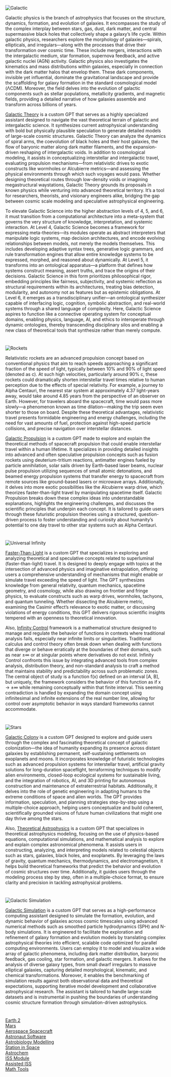 ![Galactic](https://github.com/user-attachments/assets/dd0c677e-1186-4bd1-af8d-14d21a33dc6a)

Galactic physics is the branch of astrophysics that focuses on the structure, dynamics, formation, and evolution of galaxies. It encompasses the study of the complex interplay between stars, gas, dust, dark matter, and central supermassive black holes that collectively shape a galaxy’s life cycle. Within galactic physics, researchers explore the morphology of galaxies—spirals, ellipticals, and irregulars—along with the processes that drive their transformation over cosmic time. These include mergers, interactions with the intergalactic medium, star formation, supernova feedback, and active galactic nuclei (AGN) activity. Galactic physics also investigates the kinematics and mass distributions within galaxies, especially in connection with the dark matter halos that envelop them. These dark components, invisible yet influential, dominate the gravitational landscape and provide the scaffolding for galaxy formation in the standard cosmological model (ΛCDM). Moreover, the field delves into the evolution of galactic components such as stellar populations, metallicity gradients, and magnetic fields, providing a detailed narrative of how galaxies assemble and transform across billions of years.

[Galactic Theory](https://chatgpt.com/g/g-6854850134c88191a26d036783ad70ab-galactic-theory) is a custom GPT that serves as a highly specialized assistant designed to navigate the vast theoretical terrain of galactic and intergalactic science. It synthesizes current astrophysical understanding with bold but physically plausible speculation to generate detailed models of large-scale cosmic structures. Galactic Theory can analyze the dynamics of spiral arms, the coevolution of black holes and their host galaxies, the flow of baryonic matter along dark matter filaments, and the expansion-driven reshaping of intergalactic voids. In addition to cosmological modeling, it assists in conceptualizing interstellar and intergalactic travel, evaluating propulsion mechanisms—from relativistic drives to exotic constructs like wormholes or Alcubierre metrics—and assessing the physical environments through which such voyages would pass. Whether designing theoretical routes through low-density voids or imagining megastructural waystations, Galactic Theory grounds its proposals in known physics while venturing into advanced theoretical territory. It’s a tool for researchers, theorists, and visionary engineers alike, bridging the gap between cosmic scale modeling and speculative astrophysical engineering.

To elevate Galactic Science into the higher abstraction levels of 4, 5, and 6, it must transition from a computational architecture into a meta-system that governs the very structure of knowledge, interpretation, and systemic interaction. At Level 4, Galactic Science becomes a framework for expressing meta-theories—its modules operate as abstract interpreters that manipulate logic systems, map decision architectures, and encode evolving relationships between models, not merely the models themselves. This includes developing adaptive syntax trees, generative logic grammars, and rule transformation engines that allow entire knowledge systems to be expressed, morphed, and reasoned about dynamically. At Level 5, it transforms into an ontological apparatus—a platform that defines how systems construct meaning, assert truths, and trace the origins of their decisions. Galactic Science in this form prioritizes philosophical rigor, embedding principles like fairness, subjectivity, and systemic reflection as structural requirements within its architectures, treating bias detection, modularity, and autonomy not as features but as epistemic obligations. At Level 6, it emerges as a transdisciplinary unifier—an ontological synthesizer capable of interfacing logic, cognition, symbolic abstraction, and real-world systems through a shared language of complexity. Here, Galactic Science aspires to function like a connective operating system for conceptual domains, enabling physics, language, AI, and ethics to interoperate through dynamic ontologies, thereby transcending disciplinary silos and enabling a new class of theoretical tools that synthesize rather than merely compute.

#

![Rockets](https://github.com/user-attachments/assets/a44c4da5-00bc-4964-9d98-ac20445cbfe9)

Relativistic rockets are an advanced propulsion concept based on conventional physics that aim to reach speeds approaching a significant fraction of the speed of light, typically between 10% and 90% of light speed (denoted as c). At such high velocities, particularly around 90% c, these rockets could dramatically shorten interstellar travel times relative to human perception due to the effects of special relativity. For example, a journey to Alpha Centauri, the nearest star system at approximately 4.37 light-years away, would take around 4.85 years from the perspective of an observer on Earth. However, for travelers aboard the spacecraft, time would pass more slowly—a phenomenon known as time dilation—making the trip seem even shorter to those on board. Despite these theoretical advantages, relativistic travel presents formidable engineering and energy challenges, including the need for vast amounts of fuel, protection against high-speed particle collisions, and precise navigation over interstellar distances.

[Galactic Propulsion](https://chatgpt.com/g/g-6857857eae5081919c282997860042fb-galactic-propulsion) is a custom GPT made to explore and explain the theoretical methods of spacecraft propulsion that could enable interstellar travel within a human lifetime. It specializes in providing detailed insights into advanced and often speculative propulsion concepts such as fusion rockets using deuterium-tritium reactions, antimatter engines fueled by particle annihilation, solar sails driven by Earth-based laser beams, nuclear pulse propulsion utilizing sequences of small atomic detonations, and beamed energy propulsion systems that transfer energy to spacecraft from remote sources like ground-based lasers or microwave arrays. Additionally, it delves into more exotic possibilities like the Alcubierre warp drive, which theorizes faster-than-light travel by manipulating spacetime itself. Galactic Propulsion breaks down these complex ideas into understandable explanations, highlights the engineering challenges, and discusses the scientific principles that underpin each concept. It is tailored to guide users through these futuristic propulsion theories using a structured, question-driven process to foster understanding and curiosity about humanity’s potential to one day travel to other star systems such as Alpha Centauri.

#

![Universal Infinity](https://github.com/user-attachments/assets/aa70826c-379c-4920-88a5-e07140e4c899)

[Faster-Than-Light](https://chatgpt.com/g/g-67653d3b9e4c8191b70ec7235f9d0962-faster-than-light) is a custom GPT that specializes in exploring and analyzing theoretical and speculative concepts related to superluminal (faster-than-light) travel. It is designed to deeply engage with topics at the intersection of advanced physics and imaginative extrapolation, offering users a comprehensive understanding of mechanisms that might enable or simulate travel exceeding the speed of light. The GPT synthesizes knowledge from general relativity, quantum mechanics, spacetime geometry, and cosmology, while also drawing on frontier and fringe physics, to evaluate constructs such as warp drives, wormholes, tachyons, and quantum tunneling. Whether dissecting the Alcubierre metric, examining the Casimir effect’s relevance to exotic matter, or discussing violations of energy conditions, this GPT delivers rigorous scientific insights tempered with an openness to theoretical innovation.

Also, [Infinity Control](https://github.com/sourceduty/Infinity_Control) framework is a mathematical structure designed to manage and regulate the behavior of functions in contexts where traditional analysis fails, especially near infinite limits or singularities. Traditional calculus and control theory often break down when dealing with functions that diverge or behave erratically at the boundaries of their domains, such as near ±∞ or at singular points where derivatives do not exist. Infinity Control confronts this issue by integrating advanced tools from complex analysis, distribution theory, and non-standard analysis to craft a method that maintains stability and predictability across such problematic zones. The central object of study is a function f(x) defined on an interval [A, B], but uniquely, the framework considers the behavior of this function as if x → ±∞ while remaining conceptually within that finite interval. This seeming contradiction is handled by expanding the domain concept using infinitesimal and infinite extensions of the real number line, allowing for control over asymptotic behavior in ways standard frameworks cannot accommodate.

#

![Stars](https://github.com/user-attachments/assets/4d0eb9e1-526a-48b8-9970-2eb931c916f8)

[Galactic Colony](https://chatgpt.com/g/g-685786ba235c81918ef3944698a8a5c8-galactic-colony) is a custom GPT designed to explore and guide users through the complex and fascinating theoretical concept of galactic colonization—the idea of humanity expanding its presence across distant galaxies by establishing permanent, self-sustaining settlements on exoplanets and moons. It incorporates knowledge of futuristic technologies such as advanced propulsion systems for interstellar travel, artificial gravity solutions for long-duration spaceflight, terraforming techniques to modify alien environments, closed-loop ecological systems for sustainable living, and the integration of robotics, AI, and 3D printing for autonomous construction and maintenance of extraterrestrial habitats. Additionally, it delves into the role of genetic engineering in adapting humans to the extreme conditions of space and alien worlds. The GPT provides information, speculation, and planning strategies step-by-step using a multiple-choice approach, helping users conceptualize and build coherent, scientifically grounded visions of future human civilizations that might one day thrive among the stars.

Also, [Theoretical Astrophysics](https://chatgpt.com/g/g-67b4b4dce9ec8191940ae33614fb7106-theoretical-astrophysics) is a custom GPT that specializes in theoretical astrophysics modeling, focusing on the use of physics-based equations, computational simulations, and mathematical analysis to explore and explain complex astronomical phenomena. It assists users in constructing, analyzing, and interpreting models related to celestial objects such as stars, galaxies, black holes, and exoplanets. By leveraging the laws of gravity, quantum mechanics, thermodynamics, and electromagnetism, it helps build theoretical frameworks that predict the behavior and evolution of cosmic structures over time. Additionally, it guides users through the modeling process step by step, often in a multiple-choice format, to ensure clarity and precision in tackling astrophysical problems.

#

![Galactic Simulation](https://github.com/user-attachments/assets/55840160-9806-40b8-b08b-f0c1069ddee3)

[Galactic Simulation]() is a custom GPT that serves as a high-performance computing assistant designed to simulate the formation, evolution, and dynamic behavior of galaxies across cosmic timescales using advanced numerical methods such as smoothed particle hydrodynamics (SPH) and N-body simulations. It is engineered to facilitate the exploration and refinement of galaxy formation and evolution models by translating complex astrophysical theories into efficient, scalable code optimized for parallel computing environments. Users can employ it to model and visualize a wide array of galactic phenomena, including dark matter distribution, baryonic feedback, gas cooling, star formation, and galactic mergers. It allows for the analysis of diverse galaxy types, from small dwarf irregulars to massive elliptical galaxies, capturing detailed morphological, kinematic, and chemical transformations. Moreover, it enables the benchmarking of simulation results against both observational data and theoretical expectations, supporting iterative model development and collaborative astrophysical research. The assistant is tailored to handle large-scale datasets and is instrumental in pushing the boundaries of understanding cosmic structure formation through simulation-driven astrophysics.

#

[Earth 2](https://github.com/sourceduty/Earth_2)
<br>
[Mars](https://github.com/sourceduty/Mars)
<br>
[Aerospace Spacecraft](https://github.com/sourceduty/Aerospace_Spacecraft)
<br>
[Astronaut Software](https://chatgpt.com/g/g-F89U0wJa0-astronaut-software)
<br>
[Astrobiology Modelling](https://chatgpt.com/g/g-675ea3ac6b588191b85fb518b3e7a640-astrobiology-modelling)
<br>
[Station in Space](https://chatgpt.com/g/g-RhQ7LG2GQ-station-in-space)
<br>
[Astrochem](https://chatgpt.com/g/g-67e85194e1ec8191ae8b6371778e78c8-astrochem)
<br>
[ISS Module](https://chatgpt.com/g/g-6776da708084819182e560df751a84fa-iss-module)
<br>
[Assisted ISS](https://chatgpt.com/g/g-67aff86c79a88191b6d03e496c9e3080-assisted-iss)
<br>
[Math Tools](https://github.com/sourceduty/Math_Tools)
